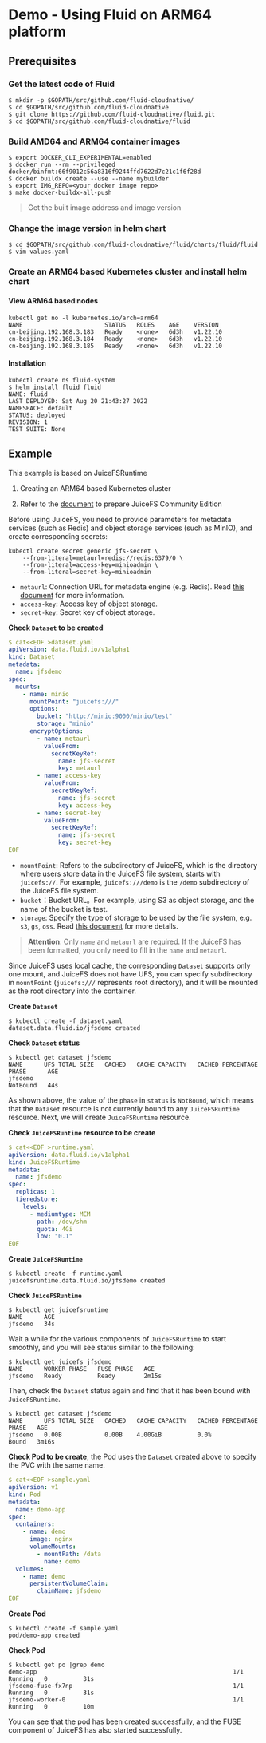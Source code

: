 # Demo - Using Fluid on ARM64 platform

## Prerequisites

### Get the latest code of Fluid

```shell
$ mkdir -p $GOPATH/src/github.com/fluid-cloudnative/
$ cd $GOPATH/src/github.com/fluid-cloudnative
$ git clone https://github.com/fluid-cloudnative/fluid.git
$ cd $GOPATH/src/github.com/fluid-cloudnative/fluid
```

### Build AMD64 and ARM64 container images

```shell
$ export DOCKER_CLI_EXPERIMENTAL=enabled
$ docker run --rm --privileged docker/binfmt:66f9012c56a8316f9244ffd7622d7c21c1f6f28d
$ docker buildx create --use --name mybuilder
$ export IMG_REPO=<your docker image repo>
$ make docker-buildx-all-push
```

> Get the built image address and image version

### Change the image version in helm chart

```shell
$ cd $GOPATH/src/github.com/fluid-cloudnative/fluid/charts/fluid/fluid
$ vim values.yaml
```

### Create an ARM64 based Kubernetes cluster and install helm chart

#### View ARM64 based nodes

```shell
kubectl get no -l kubernetes.io/arch=arm64
NAME                       STATUS   ROLES    AGE    VERSION
cn-beijing.192.168.3.183   Ready    <none>   6d3h   v1.22.10
cn-beijing.192.168.3.184   Ready    <none>   6d3h   v1.22.10
cn-beijing.192.168.3.185   Ready    <none>   6d3h   v1.22.10
```

#### Installation

```
kubectl create ns fluid-system
$ helm install fluid fluid
NAME: fluid
LAST DEPLOYED: Sat Aug 20 21:43:27 2022
NAMESPACE: default
STATUS: deployed
REVISION: 1
TEST SUITE: None
```

## Example

This example is based on JuiceFSRuntime 


1. Creating an ARM64 based Kubernetes cluster

2. Refer to the [document](juicefs_setup.md) to prepare JuiceFS Community Edition

Before using JuiceFS, you need to provide parameters for metadata services (such as Redis) and object storage services (such as MinIO), and create corresponding secrets:

```shell
kubectl create secret generic jfs-secret \
    --from-literal=metaurl=redis://redis:6379/0 \
    --from-literal=access-key=minioadmin \
    --from-literal=secret-key=minioadmin
```

- `metaurl`: Connection URL for metadata engine (e.g. Redis). Read [this document](https://juicefs.com/docs/community/databases_for_metadata/) for more information.
- `access-key`: Access key of object storage.
- `secret-key`: Secret key of object storage.

**Check `Dataset` to be created**

```yaml
$ cat<<EOF >dataset.yaml
apiVersion: data.fluid.io/v1alpha1
kind: Dataset
metadata:
  name: jfsdemo
spec:
  mounts:
    - name: minio
      mountPoint: "juicefs:///"
      options:
        bucket: "http://minio:9000/minio/test"
        storage: "minio"
      encryptOptions:
        - name: metaurl
          valueFrom:
            secretKeyRef:
              name: jfs-secret
              key: metaurl
        - name: access-key
          valueFrom:
            secretKeyRef:
              name: jfs-secret
              key: access-key
        - name: secret-key
          valueFrom:
            secretKeyRef:
              name: jfs-secret
              key: secret-key
EOF
```


- `mountPoint`: Refers to the subdirectory of JuiceFS, which is the directory where users store data in the JuiceFS file system, starts with `juicefs://`. For example, `juicefs:///demo` is the `/demo` subdirectory of the JuiceFS file system.
- `bucket`：Bucket URL。For example, using S3 as object storage, and the name of the bucket is test.
- `storage`: Specify the type of storage to be used by the file system, e.g. `s3`, `gs`, `oss`. Read [this document](https://juicefs.com/docs/community/how_to_setup_object_storage/) for more details.

> **Attention**: Only `name` and `metaurl` are required. If the JuiceFS has been formatted, you only need to fill in the `name` and `metaurl`.

Since JuiceFS uses local cache, the corresponding `Dataset` supports only one mount, and JuiceFS does not have UFS, you can specify subdirectory in `mountPoint` (`juicefs:///` represents root directory), and it will be mounted as the root directory into the container.

**Create `Dataset`**
```shell
$ kubectl create -f dataset.yaml
dataset.data.fluid.io/jfsdemo created
```

**Check `Dataset` status**
```shell
$ kubectl get dataset jfsdemo
NAME      UFS TOTAL SIZE   CACHED   CACHE CAPACITY   CACHED PERCENTAGE   PHASE      AGE
jfsdemo                                                                  NotBound   44s
```

As shown above, the value of the `phase` in `status` is `NotBound`, which means that the `Dataset` resource is not currently bound to any `JuiceFSRuntime` resource. Next, we will create `JuiceFSRuntime` resource.

**Check `JuiceFSRuntime` resource to be create**

```yaml
$ cat<<EOF >runtime.yaml
apiVersion: data.fluid.io/v1alpha1
kind: JuiceFSRuntime
metadata:
  name: jfsdemo
spec:
  replicas: 1
  tieredstore:
    levels:
      - mediumtype: MEM
        path: /dev/shm
        quota: 4Gi
        low: "0.1"
EOF
```

**Create `JuiceFSRuntime`**

```shell
$ kubectl create -f runtime.yaml
juicefsruntime.data.fluid.io/jfsdemo created
```

**Check `JuiceFSRuntime`**
```shell
$ kubectl get juicefsruntime
NAME      AGE
jfsdemo   34s
```

Wait a while for the various components of `JuiceFSRuntime` to start smoothly, and you will see status similar to the following:

```shell
$ kubectl get juicefs jfsdemo
NAME      WORKER PHASE   FUSE PHASE   AGE
jfsdemo   Ready          Ready        2m15s
```


Then, check the `Dataset` status again and find that it has been bound with `JuiceFSRuntime`.

```shell
$ kubectl get dataset jfsdemo
NAME      UFS TOTAL SIZE   CACHED   CACHE CAPACITY   CACHED PERCENTAGE   PHASE   AGE
jfsdemo   0.00B            0.00B    4.00GiB          0.0%                Bound   3m16s
```

**Check Pod to be create**, the Pod uses the `Dataset` created above to specify the PVC with the same name.

```yaml
$ cat<<EOF >sample.yaml
apiVersion: v1
kind: Pod
metadata:
  name: demo-app
spec:
  containers:
    - name: demo
      image: nginx
      volumeMounts:
        - mountPath: /data
          name: demo
  volumes:
    - name: demo
      persistentVolumeClaim:
        claimName: jfsdemo
EOF
```

**Create Pod**

```shell
$ kubectl create -f sample.yaml
pod/demo-app created
```

**Check Pod**
```shell
$ kubectl get po |grep demo
demo-app                                                       1/1     Running   0          31s
jfsdemo-fuse-fx7np                                             1/1     Running   0          31s
jfsdemo-worker-0                                               1/1     Running   0          10m
```

You can see that the pod has been created successfully, and the FUSE component of JuiceFS has also started successfully.